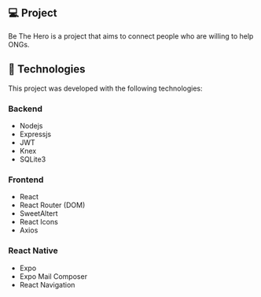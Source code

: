 ## 💻 Project
Be The Hero is a project that aims to connect people who are willing to help ONGs.

## :rocket: Technologies
This project was developed with the following technologies:

### Backend
- Nodejs
- Expressjs
- JWT
- Knex
- SQLite3

### Frontend
- React
- React Router (DOM)
- SweetAltert
- React Icons
- Axios

### React Native
- Expo
- Expo Mail Composer
- React Navigation


